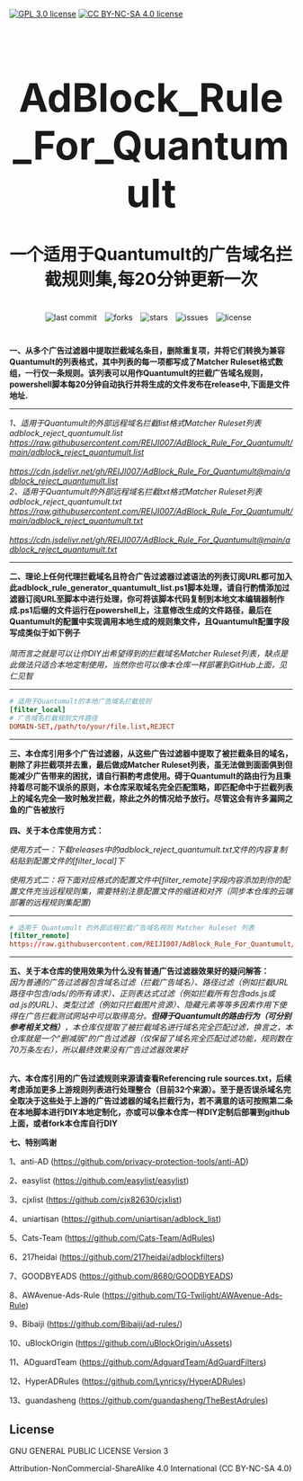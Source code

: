 [![GPL 3.0 license](https://img.shields.io/badge/License-GPL%20v3-blue.svg)](https://github.com/REIJI007/AdBlock_Rule_For_Clash/blob/main/LICENSE-GPL3.0)
[![CC BY-NC-SA 4.0 license](https://img.shields.io/badge/License-CC%20BY--NC--SA%204.0-lightgrey.svg)](https://github.com/REIJI007/AdBlock_Rule_For_Clash/blob/main/LICENSE-CC%20BY-NC-SA%204.0)
<!-- 居中的大标题 -->
<h1 align="center" style="font-size: 70px; margin-bottom: 20px;">AdBlock_Rule_For_Quantumult</h1>

<!-- 居中的副标题 -->
<h2 align="center" style="font-size: 30px; margin-bottom: 40px;">一个适用于Quantumult的广告域名拦截规则集,每20分钟更新一次</h2>

<!-- 徽章（根据需要调整） -->
<p align="center" style="margin-bottom: 40px;">
    <img src="https://img.shields.io/badge/last%20commit-today-brightgreen" alt="last commit" style="margin-right: 10px;">
    <img src="https://img.shields.io/github/forks/REIJI007/AdBlock_Rule_For_Quantumult" alt="forks" style="margin-right: 10px;">
    <img src="https://img.shields.io/github/stars/REIJI007/AdBlock_Rule_For_Quantumult" alt="stars" style="margin-right: 10px;">
    <img src="https://img.shields.io/github/issues/REIJI007/AdBlock_Rule_For_Quantumult" alt="issues" style="margin-right: 10px;">
    <img src="https://img.shields.io/github/license/REIJI007/AdBlock_Rule_For_Quantumult" alt="license" style="margin-right: 10px;">
</p>

**一、从多个广告过滤器中提取拦截域名条目，删除重复项，并将它们转换为兼容Quantumult的列表格式，其中列表的每一项都写成了Matcher Ruleset格式数组，一行仅一条规则。该列表可以用作Quantumult的拦截广告域名规则， powershell脚本每20分钟自动执行并将生成的文件发布在release中,下面是文件地址.**
<hr>

*1、适用于Quantumult的外部远程域名拦截list格式Matcher Ruleset列表 adblock_reject_quantumult.list* 
<br>
*https://raw.githubusercontent.com/REIJI007/AdBlock_Rule_For_Quantumult/main/adblock_reject_quantumult.list*
<br>
<br>
*https://cdn.jsdelivr.net/gh/REIJI007/AdBlock_Rule_For_Quantumult@main/adblock_reject_quantumult.list*
<br>
*2、适用于Quantumult的外部远程域名拦截txt格式Matcher Ruleset列表 adblock_reject_quantumult.txt* 
<br>
*https://raw.githubusercontent.com/REIJI007/AdBlock_Rule_For_Quantumult/main/adblock_reject_quantumult.txt*
<br>
<br>
*https://cdn.jsdelivr.net/gh/REIJI007/AdBlock_Rule_For_Quantumult@main/adblock_reject_quantumult.txt*
<hr>

**二、理论上任何代理拦截域名且符合广告过滤器过滤语法的列表订阅URL都可加入此adblock_rule_generator_quantumult_list.ps1脚本处理，请自行酌情添加过滤器订阅URL至脚本中进行处理，你可将该脚本代码复制到本地文本编辑器制作成.ps1后缀的文件运行在powershell上，注意修改生成的文件路径，最后在Quantumult的配置中实现调用本地生成的规则集文件，且Quantumult配置字段写成类似于如下例子**
<br>
<br>
*简而言之就是可以让你DIY出希望得到的拦截域名Matcher Ruleset列表，缺点是此做法只适合本地定制使用，当然你也可以像本仓库一样部署到GitHub上面，见仁见智*
<hr>

```conf
# 适用于Quantumult的本地广告域名拦截规则
[filter_local]
# 广告域名拦截规则文件路径
DOMAIN-SET,/path/to/your/file.list,REJECT
```
<hr>

**三、本仓库引用多个广告过滤器，从这些广告过滤器中提取了被拦截条目的域名，剔除了非拦截项并去重，最后做成Matcher Ruleset列表，虽无法做到面面俱到但能减少广告带来的困扰，请自行斟酌考虑使用。碍于Quantumult的路由行为且秉持着尽可能不误杀的原则，本仓库采取域名完全匹配策略，即匹配命中于拦截列表上的域名完全一致时触发拦截，除此之外的情况给予放行。尽管这会有许多漏网之鱼的广告被放行**
<br>
<br>
**四、关于本仓库使用方式：**

  *使用方式一：下载releases中的adblock_reject_quantumult.txt文件的内容复制粘贴到配置文件的[filter_local]下*


  *使用方式二：将下面对应格式的配置文件中[filter_remote]字段内容添加到你的配置文件充当远程规则集，需要特别注意配置文件的缩进和对齐（同步本仓库的云端部署的远程规则集配置)*

<hr>

```conf
# 适用于 Quantumult 的外部远程拦截广告域名规则 Matcher Ruleset 列表
[filter_remote]
https://raw.githubusercontent.com/REIJI007/AdBlock_Rule_For_Quantumult/main/adblock_reject_quantumult.list, tag=adblock, force-policy=REJECT, update-interval=120, opt-parser=true, enabled=true
```
<hr>

**五、关于本仓库的使用效果为什么没有普通广告过滤器效果好的疑问解答：**
<br>
*因为普通的广告过滤器包含域名过滤（拦截广告域名）、路径过滤（例如拦截URL路径中包含/ads/的所有请求）、正则表达式过滤（例如拦截所有包含ads.js或ad.js的URL）、类型过滤（例如只拦截图片资源）、隐藏元素等等多因素作用下使得在广告拦截测试网站中可以取得高分。**但碍于Quantumult的路由行为（可分别参考相关文档）**，本仓库仅提取了被拦截域名进行域名完全匹配过滤，换言之，本仓库就是一个“删减版”的广告过滤器（仅保留了域名完全匹配过滤功能，规则数在70万条左右），所以最终效果没有广告过滤器效果好*
<br>
<br>

**六、本仓库引用的广告过滤规则来源请查看Referencing rule sources.txt，后续考虑添加更多上游规则列表进行处理整合（目前32个来源）。至于是否误杀域名完全取决于这些处于上游的广告过滤器的域名拦截行为，若不满意的话可按照第二条在本地脚本进行DIY本地定制化，亦或可以像本仓库一样DIY定制后部署到github上面，或者fork本仓库自行DIY**
<br>

**七、特别鸣谢**

1、anti-AD (https://github.com/privacy-protection-tools/anti-AD)

2、easylist (https://github.com/easylist/easylist)

3、cjxlist (https://github.com/cjx82630/cjxlist)

4、uniartisan (https://github.com/uniartisan/adblock_list)

5、Cats-Team (https://github.com/Cats-Team/AdRules)

6、217heidai (https://github.com/217heidai/adblockfilters)

7、GOODBYEADS (https://github.com/8680/GOODBYEADS)

8、AWAvenue-Ads-Rule (https://github.com/TG-Twilight/AWAvenue-Ads-Rule)

9、Bibaiji (https://github.com/Bibaiji/ad-rules/)

10、uBlockOrigin (https://github.com/uBlockOrigin/uAssets)

11、ADguardTeam (https://github.com/AdguardTeam/AdGuardFilters)

12、HyperADRules (https://github.com/Lynricsy/HyperADRules)

13、guandasheng (https://github.com/guandasheng/TheBestAdrules)

## License

GNU GENERAL PUBLIC LICENSE Version 3

Attribution-NonCommercial-ShareAlike 4.0 International (CC BY-NC-SA 4.0)


